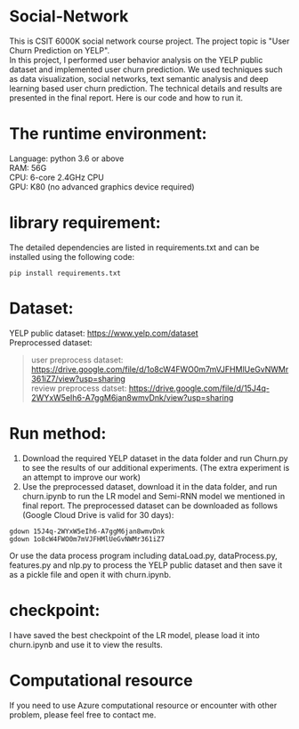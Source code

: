 # Social-Network  
This is CSIT 6000K social network course project. The project topic is "User Churn Prediction on YELP".  
In this project, I performed user behavior analysis on the YELP public dataset and implemented user churn prediction. We used techniques such as data visualization, social networks, text semantic analysis and deep learning based user churn prediction. The technical details and results are presented in the final report. Here is our code and how to run it.

# The runtime environment:  
Language: python 3.6 or above  
RAM: 56G  
CPU: 6-core 2.4GHz CPU  
GPU: K80 (no advanced graphics device required)  

# library requirement:  
The detailed dependencies are listed in requirements.txt and can be installed using the following code:  

    pip install requirements.txt  

# Dataset:  
YELP public dataset: https://www.yelp.com/dataset  
Preprocessed dataset:  
> user preprocess dataset: https://drive.google.com/file/d/1o8cW4FWO0m7mVJFHMlUeGvNWMr361iZ7/view?usp=sharing  
> review preprocess datset: https://drive.google.com/file/d/15J4q-2WYxW5eIh6-A7ggM6jan8wmvDnk/view?usp=sharing  

# Run method:
1. Download the required YELP dataset in the data folder and run Churn.py to see the results of our additional experiments. (The extra experiment is an attempt to improve our work)   
2. Use the preprocessed dataset, download it in the data folder, and run churn.ipynb to run the LR model and Semi-RNN model we mentioned in final report. The preprocessed dataset can be downloaded as follows (Google Cloud Drive is valid for 30 days):  

```shell
gdown 15J4q-2WYxW5eIh6-A7ggM6jan8wmvDnk  
gdown 1o8cW4FWO0m7mVJFHMlUeGvNWMr361iZ7
```

Or use the data process program including dataLoad.py, dataProcess.py, features.py and nlp.py to process the YELP public dataset and then save it as a pickle file and open it with churn.ipynb.  

# checkpoint:
I have saved the best checkpoint of the LR model, please load it into churn.ipynb and use it to view the results.

# Computational resource
If you need to use Azure computational resource or encounter with other problem, please feel free to contact me.
